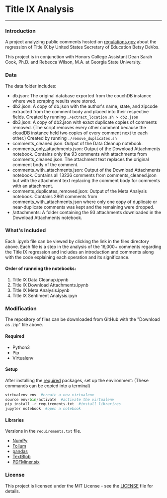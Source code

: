 # Title IX Analysis
---

### Introduction

A project analyzing public comments hosted on [regulations.gov](https://www.regulations.gov/docket?D=ED-2017-OS-0074) about the regression of Title IX by United States Secretary of Education Betsy DeVos.

This project is in conjunction with Honors College Assistant Dean Sarah Cook, Ph.D. and Rebecca Wilson, M.A. at Georgia State University.

### Data

The data folder includes:
- db.json: The original database exported from the couchDB instance where web scraping results were stored.
- db2.json: A copy of db.json with the author's name, state, and zipcode extracted from the comment body and placed into their respective fields. Created by running `./extract_location.sh > db2.json`
- db3.json: A copy of db2.json with exact duplicate copies of comments removed. (The script removes every other comment because the cloudDB instance held two copies of every comment next to each other.) Created by running `./remove_duplicates.sh`
- comments_cleaned.json: Output of the Data Cleanup notebook.
- comments_only_attachments.json: Output of the Download Attachments notebook. Contains only the 93 comments with attachments from comments_cleaned.json. The attachment text replaces the original comment body of the comment.
- comments_with_attachments.json: Output of the Download Attachments notebook. Contains all 13236 comments from comments_cleaned.json but with the attachment text replacing the comment body for comments with an attachment.
- comments_duplicates_removed.json: Output of the Meta Analysis notebook. Contains 2861 comments from comments_with_attachments.json where only one copy of duplicate or near-duplicate comments was kept and the remaining were dropped.
- /attachments: A folder containing the 93 attachments downloaded in the Download Attachments notebook.

### What's Included

Each .ipynb file can be viewed by clicking the link in the files directory above.
Each file is a step in the analysis of the 16,000+ comments regarding the Title IX regression and includes an introduction and comments along with the code explaining each operation and its significance.

#### Order of runnning the notebooks:
1. Title IX Data Cleanup.ipynb
2. Title IX Download Attachments.ipynb
3. Title IX Meta Analysis.ipynb
4. Title IX Sentiment Analysis.ipyn

### Modification

The repository of files can be downloaded from GitHub with the "Download as .zip" file above.

#### Required

- Python3
- Pip
- Virtualenv

#### Setup

After installing the [required](#required) packages, set up the environment:
(These commands can be copied into a terminal)

``` python
virtualenv env  #create a new virtualenv
source env/bin/activate  #activate the virtualenv
pip install -r requirements.txt  #install librarires
jupyter notebook  #open a notebook
```

#### Libraries

Versions in the `requirements.txt` file.

- [NumPy](http://www.numpy.org)
- [Folium](http://python-visualization.github.io/folium/)
- [pandas](http://pandas.pydata.org)
- [TextBlob](http://textblob.readthedocs.io/en/dev/)
- [PDFMiner.six](https://github.com/pdfminer/pdfminer.six/wiki)

### License

This project is licensed under the MIT License - see the [LICENSE](LICENSE.md) file for details.
